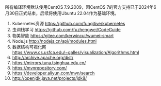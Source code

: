 
所有编译环境默认使用CentOS 7.9.2009，因CentOS 7的官方支持已于2024年6月30日正式结束，后续将使用Ubuntu 22.04作为基础环境。

1. Kubernetes资源 https://github.com/fungitive/kubernetes
2.  虫洞栈学习 https://github.com/fuzhengwei/CodeGuide
3.  物美智能 https://gitee.com/kerwincui/wumei-smart
4.  Node.js http://nodejs.cn/api/modules.html
5.  数据结构可视化网 https://www.cs.usfca.edu/~galles/visualization/Algorithms.html
6.  http://archive.apache.org/dist/
7.  https://mirrors.tuna.tsinghua.edu.cn/
8.  https://mvnrepository.com/
9.  https://developer.aliyun.com/mvn/search
10. http://openjdk.java.net/projects/jdk8/

